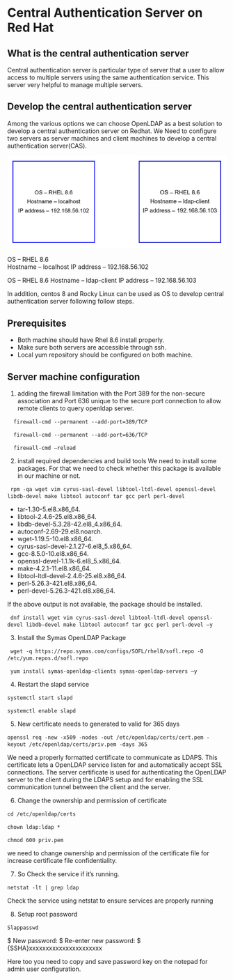 # Central Authentication Server on Red Hat
## What is the central authentication server
Central authentication server is particular type of server that a user to allow access to multiple servers using the same authentication service. This server very helpful to manage multiple servers.

## Develop the central authentication server
Among the various options we can choose OpenLDAP as a best solution to develop a central authentication server on Redhat.
We Need to configure two servers as server machines and client machines to develop a central authentication server(CAS).

![image](https://github.com/Kobzpik/CAS/blob/main/image.jpg)

OS – RHEL 8.6                                                                 
Hostname – localhost
IP address – 192.168.56.102  

OS – RHEL 8.6
Hostname – ldap-client
IP address – 192.168.56.103

In addition, centos 8 and Rocky Linux can be used as OS to develop central authentication server following follow steps.

## Prerequisites 
* Both machine should have Rhel 8.6 install properly.
* Make sure both servers are accessible through ssh.
* Local yum repository should be configured on both machine.
 
 ## Server machine configuration
 1. adding the firewall limitation with the Port 389 for the non-secure association and Port 636 unique to the secure port connection to allow remote clients to query openldap server.
 
```
  firewall-cmd --permanent --add-port=389/TCP
```
```
  firewall-cmd --permanent --add-port=636/TCP
```
```
  firewall-cmd –reload
```
 

 2. install required dependencies and build tools
 We need to install some packages. For that we need to check whether this package is available in our machine or not.
 
 ```
  rpm -qa wget vim cyrus-sasl-devel libtool-ltdl-devel openssl-devel libdb-devel make libtool autoconf tar gcc perl perl-devel
```
* tar-1.30-5.el8.x86_64.
* libtool-2.4.6-25.el8.x86_64.
* libdb-devel-5.3.28-42.el8_4.x86_64.
* autoconf-2.69-29.el8.noarch.
* wget-1.19.5-10.el8.x86_64.
* cyrus-sasl-devel-2.1.27-6.el8_5.x86_64.
* gcc-8.5.0-10.el8.x86_64.
* openssl-devel-1.1.1k-6.el8_5.x86_64.
* make-4.2.1-11.el8.x86_64.
* libtool-ltdl-devel-2.4.6-25.el8.x86_64.
* perl-5.26.3-421.el8.x86_64.
* perl-devel-5.26.3-421.el8.x86_64.
 
 If the above output is not available, the package should be installed.
 ```
  dnf install wget vim cyrus-sasl-devel libtool-ltdl-devel openssl-devel libdb-devel make libtool autoconf tar gcc perl perl-devel –y
```
 
 3. Install the Symas OpenLDAP Package
 ```
  wget -q https://repo.symas.com/configs/SOFL/rhel8/sofl.repo -O /etc/yum.repos.d/sofl.repo
```
```
 yum install symas-openldap-clients symas-openldap-servers –y
```
 4. Restart the slapd service
 ```
systemctl start slapd
```
```
systemctl enable slapd
```
 5.  New certificate needs to generated to valid for 365 days
```
openssl req -new -x509 -nodes -out /etc/openldap/certs/cert.pem -keyout /etc/openldap/certs/priv.pem -days 365
```
We need a properly formatted certificate to communicate as LDAPS. This certificate lets a OpenLDAP service listen for and automatically accept SSL connections. The server certificate is used for authenticating the OpenLDAP server to the client during the LDAPS setup and for enabling the SSL communication tunnel between the client and the server.
 
 6. Change the ownership and permission of certificate
```
cd /etc/openldap/certs
```
```
chown ldap:ldap *
```
```
chmod 600 priv.pem
```
we need to change ownership and permission of the certificate file for increase certificate file confidentiality.

 7. So Check the service if it’s running.
```
netstat -lt | grep ldap
```
Check the service using netstat to ensure services are properly running

 8. Setup root password
 ```
Slappasswd
```
$ New password:
$ Re-enter new password:
$ {SSHA}xxxxxxxxxxxxxxxxxxxxxx

Here too you need to copy and save password key on the notepad for admin user configuration.
